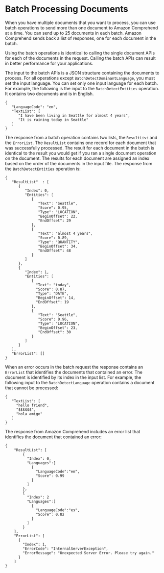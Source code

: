 # Batch Processing Documents<a name="how-batch"></a>

When you have multiple documents that you want to process, you can use batch operations to send more than one document to Amazon Comprehend at a time\. You can send up to 25 documents in each batch\. Amazon Comprehend sends back a list of responses, one for each document in the batch\. 

Using the batch operations is identical to calling the single document APIs for each of the documents in the request\. Calling the batch APIs can result in better performance for your applications\.

The input to the batch APIs is a JSON structure containing the documents to process\. For all operations except `BatchDetectDominantLanguage`, you must set the input language\. You can set only one input language for each batch\. For example, the following is the input to the `BatchDetectEntities` operation\. It contains two documents and is in English\.

```
{
   "LanguageCode": "en",
   "TextList": [
      "I have been living in Seattle for almost 4 years",
      "It is raining today in Seattle"
   ]
}
```

The response from a batch operation contains two lists, the `ResultList` and the `ErrorList`\. The `ResultList` contains one record for each document that was successfully processed\. The result for each document in the batch is identical to the result you would get if you ran a single document operation on the document\. The results for each document are assigned an index based on the order of the documents in the input file\. The response from the `BatchDetectEntities` operation is:

```
{
   "ResultList"  : [
      {
         "Index": 0,
         "Entities": [
            {
               "Text": "Seattle", 
               "Score": 0.95, 
               "Type": "LOCATION", 
               "BeginOffset": 22, 
               "EndOffset": 29
            },
            {
               "Text": "almost 4 years", 
               "Score": 0.89, 
               "Type": "QUANTITY", 
               "BeginOffset": 34, 
               "EndOffset": 48
            }
         ]
      },
      {
         "Index": 1,
         "Entities": [
            {
              "Text": "today",
              "Score": 0.87,
              "Type": "DATE",
              "BeginOffset": 14,
              "EndOffset": 19
            },
            {
               "Text": "Seattle",
               "Score": 0.96,
               "Type": "LOCATION",
               "BeginOffset": 23,
               "EndOffset": 30
            }
         ]
      }
   ],
   "ErrorList": []
}
```

When an error occurs in the batch request the response contains an `ErrorList` that identifies the documents that contained an error\. The document is identified by its index in the input list\. For example, the following input to the `BatchDetectLanguage` operation contains a document that cannot be processed:

```
{
   "TextList": [
     "hello friend", 
     "$$$$$$",
     "hola amigo"
   ]       
}
```

The response from Amazon Comprehend includes an error list that identifies the document that contained an error:

```
{
    "ResultList": [
        {
          "Index": 0,
          "Languages":[
            {
              "LanguageCode":"en",
              "Score": 0.99
            }
          ]
        },
        {
          "Index": 2
          "Languages":[
            {
              "LanguageCode":"es",
              "Score": 0.82
            }
          ]
        }
    ],
    "ErrorList": [
      {
        "Index": 1,
        "ErrorCode": "InternalServerException",
        "ErrorMessage": "Unexpected Server Error. Please try again."
      }
    ]
}
```